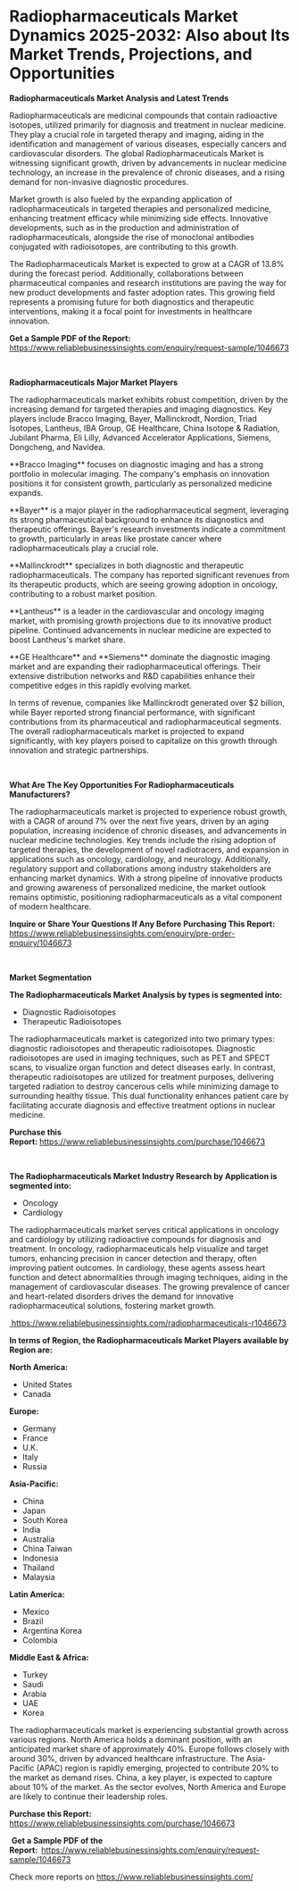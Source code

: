 <p><h1>Radiopharmaceuticals Market Dynamics 2025-2032: Also about Its Market Trends, Projections, and Opportunities</h1></p><p><strong>Radiopharmaceuticals Market Analysis and Latest Trends</strong></p>
<p><p>Radiopharmaceuticals are medicinal compounds that contain radioactive isotopes, utilized primarily for diagnosis and treatment in nuclear medicine. They play a crucial role in targeted therapy and imaging, aiding in the identification and management of various diseases, especially cancers and cardiovascular disorders. The global Radiopharmaceuticals Market is witnessing significant growth, driven by advancements in nuclear medicine technology, an increase in the prevalence of chronic diseases, and a rising demand for non-invasive diagnostic procedures.</p><p>Market growth is also fueled by the expanding application of radiopharmaceuticals in targeted therapies and personalized medicine, enhancing treatment efficacy while minimizing side effects. Innovative developments, such as in the production and administration of radiopharmaceuticals, alongside the rise of monoclonal antibodies conjugated with radioisotopes, are contributing to this growth.</p><p>The Radiopharmaceuticals Market is expected to grow at a CAGR of 13.8% during the forecast period. Additionally, collaborations between pharmaceutical companies and research institutions are paving the way for new product developments and faster adoption rates. This growing field represents a promising future for both diagnostics and therapeutic interventions, making it a focal point for investments in healthcare innovation.</p></p>
<p><strong>Get a Sample PDF of the Report:&nbsp;</strong> <a href="https://www.reliablebusinessinsights.com/enquiry/request-sample/1046673?utm_campaign=2318&utm_medium=2&utm_source=Github&utm_content=ia&utm_term=22032025&utm_id=radiopharmaceuticals">https://www.reliablebusinessinsights.com/enquiry/request-sample/1046673</a></p>
<p>&nbsp;</p>
<p><strong>Radiopharmaceuticals Major Market Players</strong></p>
<p><p>The radiopharmaceuticals market exhibits robust competition, driven by the increasing demand for targeted therapies and imaging diagnostics. Key players include Bracco Imaging, Bayer, Mallinckrodt, Nordion, Triad Isotopes, Lantheus, IBA Group, GE Healthcare, China Isotope & Radiation, Jubilant Pharma, Eli Lilly, Advanced Accelerator Applications, Siemens, Dongcheng, and Navidea.</p><p>**Bracco Imaging** focuses on diagnostic imaging and has a strong portfolio in molecular imaging. The company's emphasis on innovation positions it for consistent growth, particularly as personalized medicine expands.</p><p>**Bayer** is a major player in the radiopharmaceutical segment, leveraging its strong pharmaceutical background to enhance its diagnostics and therapeutic offerings. Bayer's research investments indicate a commitment to growth, particularly in areas like prostate cancer where radiopharmaceuticals play a crucial role.</p><p>**Mallinckrodt** specializes in both diagnostic and therapeutic radiopharmaceuticals. The company has reported significant revenues from its therapeutic products, which are seeing growing adoption in oncology, contributing to a robust market position.</p><p>**Lantheus** is a leader in the cardiovascular and oncology imaging market, with promising growth projections due to its innovative product pipeline. Continued advancements in nuclear medicine are expected to boost Lantheus's market share.</p><p>**GE Healthcare** and **Siemens** dominate the diagnostic imaging market and are expanding their radiopharmaceutical offerings. Their extensive distribution networks and R&D capabilities enhance their competitive edges in this rapidly evolving market.</p><p>In terms of revenue, companies like Mallinckrodt generated over $2 billion, while Bayer reported strong financial performance, with significant contributions from its pharmaceutical and radiopharmaceutical segments. The overall radiopharmaceuticals market is projected to expand significantly, with key players poised to capitalize on this growth through innovation and strategic partnerships.</p></p>
<p>&nbsp;</p>
<p><strong>What Are The Key Opportunities For Radiopharmaceuticals Manufacturers?</strong></p>
<p><p>The radiopharmaceuticals market is projected to experience robust growth, with a CAGR of around 7% over the next five years, driven by an aging population, increasing incidence of chronic diseases, and advancements in nuclear medicine technologies. Key trends include the rising adoption of targeted therapies, the development of novel radiotracers, and expansion in applications such as oncology, cardiology, and neurology. Additionally, regulatory support and collaborations among industry stakeholders are enhancing market dynamics. With a strong pipeline of innovative products and growing awareness of personalized medicine, the market outlook remains optimistic, positioning radiopharmaceuticals as a vital component of modern healthcare.</p></p>
<p><strong>Inquire or Share Your Questions If Any Before Purchasing This Report:</strong> <a href="https://www.reliablebusinessinsights.com/enquiry/pre-order-enquiry/1046673?utm_campaign=2318&utm_medium=2&utm_source=Github&utm_content=ia&utm_term=22032025&utm_id=radiopharmaceuticals">https://www.reliablebusinessinsights.com/enquiry/pre-order-enquiry/1046673</a></p>
<p>&nbsp;</p>
<p><strong>Market Segmentation</strong></p>
<p><strong>The Radiopharmaceuticals Market Analysis by types is segmented into:</strong></p>
<p><ul><li>Diagnostic Radioisotopes</li><li>Therapeutic Radioisotopes</li></ul></p>
<p><p>The radiopharmaceuticals market is categorized into two primary types: diagnostic radioisotopes and therapeutic radioisotopes. Diagnostic radioisotopes are used in imaging techniques, such as PET and SPECT scans, to visualize organ function and detect diseases early. In contrast, therapeutic radioisotopes are utilized for treatment purposes, delivering targeted radiation to destroy cancerous cells while minimizing damage to surrounding healthy tissue. This dual functionality enhances patient care by facilitating accurate diagnosis and effective treatment options in nuclear medicine.</p></p>
<p><strong>Purchase this Report:&nbsp;</strong><a href="https://www.reliablebusinessinsights.com/purchase/1046673?utm_campaign=2318&utm_medium=2&utm_source=Github&utm_content=ia&utm_term=22032025&utm_id=radiopharmaceuticals">https://www.reliablebusinessinsights.com/purchase/1046673</a></p>
<p>&nbsp;</p>
<p><strong>The Radiopharmaceuticals Market Industry Research by Application is segmented into:</strong></p>
<p><ul><li>Oncology</li><li>Cardiology</li></ul></p>
<p><p>The radiopharmaceuticals market serves critical applications in oncology and cardiology by utilizing radioactive compounds for diagnosis and treatment. In oncology, radiopharmaceuticals help visualize and target tumors, enhancing precision in cancer detection and therapy, often improving patient outcomes. In cardiology, these agents assess heart function and detect abnormalities through imaging techniques, aiding in the management of cardiovascular diseases. The growing prevalence of cancer and heart-related disorders drives the demand for innovative radiopharmaceutical solutions, fostering market growth.</p></p>
<p><a href="https://www.reliablebusinessinsights.com/radiopharmaceuticals-r1046673?utm_campaign=2318&utm_medium=2&utm_source=Github&utm_content=ia&utm_term=22032025&utm_id=radiopharmaceuticals">&nbsp;https://www.reliablebusinessinsights.com/radiopharmaceuticals-r1046673</a></p>
<p><strong>In terms of Region, the Radiopharmaceuticals Market Players available by Region are:</strong></p>
<p>
    <p> <strong> North America: </strong>
        <ul>
            <li>United States</li>
            <li>Canada</li>
        </ul>
        </p> 
    <p> <strong> Europe: </strong>
        <ul>
            <li>Germany</li>
            <li>France</li>
            <li>U.K.</li>
            <li>Italy</li>
            <li>Russia</li>
        </ul>
        </p> 
    <p> <strong> Asia-Pacific: </strong>
        <ul>
            <li>China</li>
            <li>Japan</li>
            <li>South Korea</li>
            <li>India</li>
            <li>Australia</li>
            <li>China Taiwan</li>
            <li>Indonesia</li>
            <li>Thailand</li>
            <li>Malaysia</li>
        </ul>
        </p> 
    <p> <strong> Latin America: </strong>
        <ul>
            <li>Mexico</li>
            <li>Brazil</li>
            <li>Argentina Korea</li>
            <li>Colombia</li>
        </ul>
        </p> 
    <p> <strong> Middle East & Africa: </strong>
        <ul>
            <li>Turkey</li>
            <li>Saudi</li>
            <li>Arabia</li>
            <li>UAE</li>
            <li>Korea</li>
        </ul>
    </p>
    </p>
<p><p>The radiopharmaceuticals market is experiencing substantial growth across various regions. North America holds a dominant position, with an anticipated market share of approximately 40%. Europe follows closely with around 30%, driven by advanced healthcare infrastructure. The Asia-Pacific (APAC) region is rapidly emerging, projected to contribute 20% to the market as demand rises. China, a key player, is expected to capture about 10% of the market. As the sector evolves, North America and Europe are likely to continue their leadership roles.</p></p>
<p><strong>Purchase this Report: </strong><a href="https://www.reliablebusinessinsights.com/purchase/1046673?utm_campaign=2318&utm_medium=2&utm_source=Github&utm_content=ia&utm_term=22032025&utm_id=radiopharmaceuticals">https://www.reliablebusinessinsights.com/purchase/1046673</a></p>
<p>&nbsp;<strong>Get a Sample PDF of the Report:&nbsp;&nbsp;</strong><a href="https://www.reliablebusinessinsights.com/enquiry/request-sample/1046673?utm_campaign=2318&utm_medium=2&utm_source=Github&utm_content=ia&utm_term=22032025&utm_id=radiopharmaceuticals">https://www.reliablebusinessinsights.com/enquiry/request-sample/1046673</a></p>
<p><strong></strong></p>
<p>Check more reports on <a href="https://www.reliablebusinessinsights.com/?utm_campaign=2318&utm_medium=2&utm_source=Github&utm_content=ia&utm_term=22032025&utm_id=radiopharmaceuticals">https://www.reliablebusinessinsights.com/</a></p>